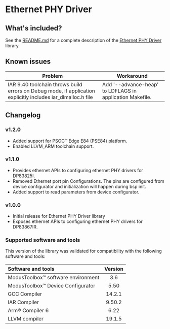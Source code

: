 # Ethernet PHY Driver

## What's included?

See the [README.md](./README.md) for a complete description of the [Ethernet PHY Driver](https://github.com/Infineon/ethernet-phy-driver) library.

## Known issues
| Problem | Workaround |
| ------- | ---------- |
| IAR 9.40 toolchain throws build errors on Debug mode, if application explicitly includes iar_dlmalloc.h file | Add '--advance-heap' to LDFLAGS in application Makefile. |

## Changelog

### v1.2.0
- Added support for PSOC&trade; Edge E84 (PSE84) platform.
- Enabled LLVM_ARM toolchain support.

### v1.1.0

- Provides ethernet APIs to configuring ethernet PHY drivers for DP83825I.
- Removed Ethernet port pin Configurations. The pins are configured from device configurator and initialization will happen during bsp init.
- Added support to read parameters from device configurator.

### v1.0.0

- Initial release for Ethernet PHY Driver library
- Exposes ethernet APIs to configuring ethernet PHY drivers for DP83867IR.

### Supported software and tools

This version of the library was validated for compatibility with the following software and tools:

| Software and tools                                         | Version |
| :---                                                       | :----:  |
| ModusToolbox&trade; software environment                   | 3.6     |
| ModusToolbox&trade; Device Configurator                    | 5.50    |
| GCC Compiler                                               | 14.2.1  |
| IAR Compiler                                               | 9.50.2  |
| Arm&reg; Compiler 6                                        | 6.22    |
| LLVM compiler                                              | 19.1.5  |
